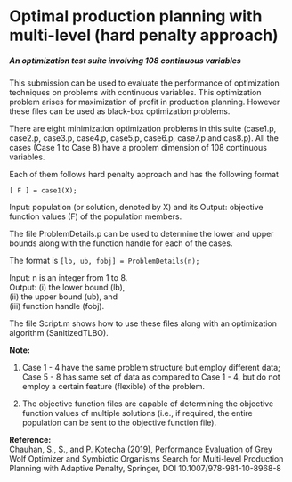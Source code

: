 # Optimal production planning with multi-level (hard penalty approach)
##### An optimization test suite involving 108 continuous variables

This submission can be used to evaluate the performance of optimization techniques on problems with continuous variables. This optimization problem arises for maximization of profit in production planning. However these files can be used as black-box optimization problems.

There are eight minimization optimization problems in this suite (case1.p, case2.p, case3.p, case4.p, case5.p, case6.p, case7.p and cas8.p). All the cases (Case 1 to Case 8) have a problem dimension of 108 continuous variables.

Each of them follows hard penalty approach and has the following format
```
[ F ] = case1(X);
```
Input: population (or solution, denoted by X) and its 
Output: objective function values (F) of the population members.

The file ProblemDetails.p can be used to determine the lower and upper bounds along with the function handle for each of the cases.

The format is `[lb, ub, fobj] = ProblemDetails(n);`

Input: n is an integer from 1 to 8. <br>
Output: (i) the lower bound (lb), <br>
(ii) the upper bound (ub), and <br>
(iii) function handle (fobj).

The file Script.m shows how to use these files along with an optimization algorithm (SanitizedTLBO).


**Note:** <br>
  1. Case 1 - 4 have the same problem structure but employ different data; Case 5 - 8 has same set of data as compared to Case 1 - 4, but do not employ a certain feature (flexible) of the problem.

  2. The objective function files are capable of determining the objective function values of multiple solutions (i.e., if required, the entire population can be sent to the objective function file).

**Reference:**<br>
  Chauhan, S., S., and P. Kotecha (2019), Performance Evaluation of Grey Wolf Optimizer and Symbiotic Organisms Search for Multi-level Production Planning with Adaptive Penalty, Springer, DOI 10.1007/978-981-10-8968-8
